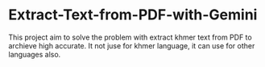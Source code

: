 # Extract-Text-from-PDF-with-Gemini
This project aim to solve the problem with extract khmer text from PDF to archieve high accurate. It not juse for khmer language, it can use for other languages also.
